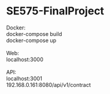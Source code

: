 # SE575-FinalProject <br />
 
 Docker: <br />
 docker-compose build <br />
 docker-compose up <br />
 <br />
 Web: <br />
 localhost:3000 <br />
 <br />
 API: <br />
 localhost:3001 <br />
 192.168.0.161:8080/api/v1/contract <br />
